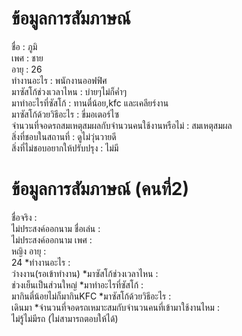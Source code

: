 # ข้อมูลการสัมภาษณ์
ชื่อ : ภูมิ <br>
เพศ : ชาย <br>
อายุ : 26 <br>
ทำงานอะไร : พนักงานออฟฟิศ <br>
มาซัสโก้ช่วงเวลาไหน : บ่ายๆไม่ก็ค่ำๆ <br>
มาทำอะไรที่ซัสโก้ : ทานตี๋น้อย,kfc และเคลียร์งาน <br>
มาซัสโก้ด้วยวิธีอะไร : ขี่มอเตอร์ไซ <br>
จำนวนที่จอดรถสมเหตุสมผลกับจำนวนคนใช้งานหรือไม่ : สมเหตุสมผล <br>
สิ่งที่ชอบในสถานที่ : ดูไม่วุ่นวายดี <br>
สิ่งที่ไม่ชอบอยากให้ปรับปรุง : ไม่มี <br>

# ข้อมูลการสัมภาษณ์ (คนที่2)

ชื่อจริง : <br>
ไม่ประสงค์ออกนาม
ชื่อเล่น : <br>
ไม่ประสงค์ออกนาม
เพศ : <br>
หญิง
อายุ : <br>
24
*ทำงานอะไร : <br>
ว่างงาน(รอเข้าทำงาน)
*มาซัสโก้ช่วงเวลาไหน : <br>
ช่วงเย็นเป็นส่วนใหญ่
*มาทำอะไรที่ซัสโก้ : <br>
มากินตี๋น้อยไม่ก็มากินKFC
*มาซัสโก้ด้วยวิธีอะไร : <br>
เดินมา
*จำนวนที่จอดรถเหมาะสมกับจำนวนคนที่เข้ามาใช้งานไหม : <br>
ไม่รู้ไม่มีรถ (ไม่สามารถตอบให้ได้)
